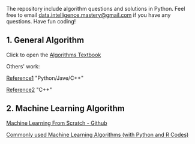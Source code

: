 The repository include algorithm questions and solutions in Python. Feel free to email data.intelligence.mastery@gmail.com if you have any questions. Have fun coding!

## 1. General Algorithm

Click to open the [Algorithms Textbook](https://github.com/sudheernaidu53/Data-Structures-and-Algorithms-specialization-University-of-California-San-Diego/blob/master/Algorithmic%20toolbox%20course%201/Alexander%20S.%20Kulikov%2C%20Pavel%20Pevzner%20-%20Learning%20Algorithms%20Through%20Programming%20and%20Puzzle%20Solving%20(2018%2C%20Leanpub).pdf)

Others' work: 

[Reference1](https://github.com/mablatnik/Algorithmic-Toolbox) "Python/Jave/C++"

[Reference2](https://github.com/AbdallahHemdan/Algorithmic-Toolbox-San-Diego) "C++"

## 2. Machine Learning Algorithm

[Machine Learning From Scratch - Github](https://github.com/eriklindernoren/ML-From-Scratch)

[Commonly used Machine Learning Algorithms (with Python and R Codes)](https://www.analyticsvidhya.com/blog/2017/09/common-machine-learning-algorithms/)



